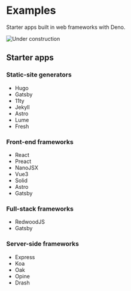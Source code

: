 # Examples

Starter apps built in web frameworks with Deno.

![Under construction](https://stryvemarketing.com/wp-content/uploads/2016/04/image.gif)

## Starter apps

### Static-site generators

- Hugo
- Gatsby
- 11ty
- Jekyll
- Astro
- Lume
- Fresh

### Front-end frameworks

- React
- Preact
- NanoJSX
- Vue3
- Solid
- Astro
- Gatsby

### Full-stack frameworks

- RedwoodJS
- Gatsby

### Server-side frameworks

- Express
- Koa
- Oak
- Opine
- Drash
